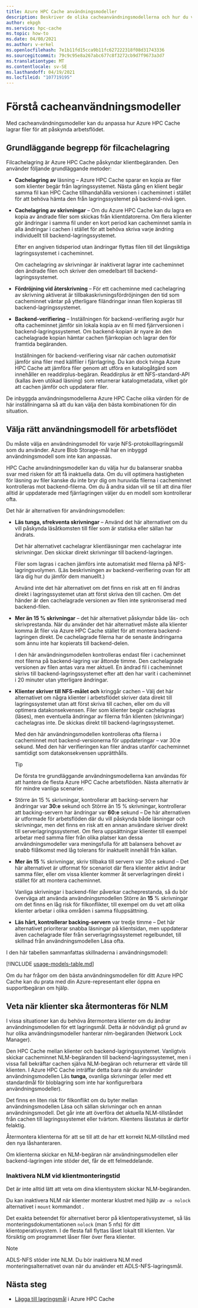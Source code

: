 ```yaml
---
title: Azure HPC Cache användningsmodeller
description: Beskriver de olika cacheanvändningsmodellerna och hur du väljer bland dem för att ange skrivskyddade eller skrivskyddade cachelagring och styra andra inställningar för cachelagring
author: ekpgh
ms.service: hpc-cache
ms.topic: how-to
ms.date: 04/08/2021
ms.author: v-erkel
ms.openlocfilehash: 7e1b11fd15cca9b11fc627222318f08d31743336
ms.sourcegitcommit: 79c9c95e8a267abc677c8f3272cb9d7f9673a3d7
ms.translationtype: MT
ms.contentlocale: sv-SE
ms.lasthandoff: 04/19/2021
ms.locfileid: "107719195"
---
```

# <a name="understand-cache-usage-models"></a>Förstå cacheanvändningsmodeller

Med cacheanvändningsmodeller kan du anpassa hur Azure HPC Cache lagrar filer för att påskynda arbetsflödet.

## <a name="basic-file-caching-concepts"></a>Grundläggande begrepp för filcachelagring

Filcachelagring är Azure HPC Cache påskyndar klientbegäranden. Den använder följande grundläggande metoder:

* **Cachelagring av** läsning – Azure HPC Cache sparar en kopia av filer som klienter begär från lagringssystemet. Nästa gång en klient begär samma fil kan HPC Cache tillhandahålla versionen i cacheminnet i stället för att behöva hämta den från lagringssystemet på backend-nivå igen.

* **Cachelagring av skrivningar** – Om du Azure HPC Cache kan du lagra en kopia av ändrade filer som skickas från klientdatorerna. Om flera klienter gör ändringar i samma fil under en kort period kan cacheminnet samla in alla ändringar i cachen i stället för att behöva skriva varje ändring individuellt till backend-lagringssystemet.

  Efter en angiven tidsperiod utan ändringar flyttas filen till det långsiktiga lagringssystemet i cacheminnet.

  Om cachelagring av skrivningar är inaktiverat lagrar inte cacheminnet den ändrade filen och skriver den omedelbart till backend-lagringssystemet.

* **Fördröjning vid återskrivning** – För ett cacheminne med cachelagring av skrivning aktiverat är tillbakaskrivningsfördröjningen den tid som cacheminnet väntar på ytterligare filändringar innan filen kopieras till backend-lagringssystemet.

* **Backend-verifiering** – Inställningen för backend-verifiering avgör hur ofta cacheminnet jämför sin lokala kopia av en fil med fjärrversionen i backend-lagringssystemet. Om backend-kopian är nyare än den cachelagrade kopian hämtar cachen fjärrkopian och lagrar den för framtida begäranden.

  Inställningen för backend-verifiering visar när cachen *automatiskt* jämför sina filer med källfiler i fjärrlagring. Du kan dock tvinga Azure HPC Cache att jämföra filer genom att utföra en katalogåtgärd som innehåller en readdirplus-begäran. Readdirplus är ett NFS-standard-API (kallas även utökad läsning) som returnerar katalogmetadata, vilket gör att cachen jämför och uppdaterar filer.

De inbyggda användningsmodellerna Azure HPC Cache olika värden för de här inställningarna så att du kan välja den bästa kombinationen för din situation.

## <a name="choose-the-right-usage-model-for-your-workflow"></a>Välja rätt användningsmodell för arbetsflödet

Du måste välja en användningsmodell för varje NFS-protokolllagringsmål som du använder. Azure Blob Storage-mål har en inbyggd användningsmodell som inte kan anpassas.

HPC Cache användningsmodeller kan du välja hur du balanserar snabba svar med risken för att få inaktuella data. Om du vill optimera hastigheten för läsning av filer kanske du inte bryr dig om huruvida filerna i cacheminnet kontrolleras mot backend-filerna. Om du å andra sidan vill se till att dina filer alltid är uppdaterade med fjärrlagringen väljer du en modell som kontrollerar ofta.

Det här är alternativen för användningsmodellen:

* **Läs tunga, sfrekventa skrivningar** – Använd det här alternativet om du vill påskynda läsåtkomsten till filer som är statiska eller sällan har ändrats.

  Det här alternativet cachelagrar klientläsningar men cachelagrar inte skrivningar. Den skickar direkt skrivningar till backend-lagringen.
  
  Filer som lagras i cachen jämförs inte automatiskt med filerna på NFS-lagringsvolymen. (Läs beskrivningen av backend-verifiering ovan för att lära dig hur du jämför dem manuellt.)

  Använd inte det här alternativet om det finns en risk att en fil ändras direkt i lagringssystemet utan att först skriva den till cachen. Om det händer är den cachelagrade versionen av filen inte synkroniserad med backend-filen.

* **Mer än 15 % skrivningar** – det här alternativet påskyndar både läs- och skrivprestanda. När du använder det här alternativet måste alla klienter komma åt filer via Azure HPC Cache stället för att montera backend-lagringen direkt. De cachelagrade filerna har de senaste ändringarna som ännu inte har kopierats till backend-delen.

  I den här användningsmodellen kontrolleras endast filer i cacheminnet mot filerna på backend-lagring var åttonde timme. Den cachelagrade versionen av filen antas vara mer aktuell. En ändrad fil i cacheminnet skrivs till backend-lagringssystemet efter att den har varit i cacheminnet i 20 minuter<!-- an hour --> utan ytterligare ändringar.

* **Klienter skriver till NFS-målet och** kringgår cachen – Välj det här alternativet om några klienter i arbetsflödet skriver data direkt till lagringssystemet utan att först skriva till cachen, eller om du vill optimera datakonsekvensen. Filer som klienter begär cachelagras (läses), men eventuella ändringar av filerna från klienten (skrivningar) cachelagras inte. De skickas direkt till backend-lagringssystemet.

  Med den här användningsmodellen kontrolleras ofta filerna i cacheminnet mot backend-versionerna för uppdateringar – var 30:e sekund. Med den här verifieringen kan filer ändras utanför cacheminnet samtidigt som datakonsekvensen upprätthålls.

  > [!TIP]
  > De första tre grundläggande användningsmodellerna kan användas för att hantera de flesta Azure HPC Cache arbetsflöden. Nästa alternativ är för mindre vanliga scenarier.

* Större än 15 % skrivningar, kontrollerar att backing-servern har ändringar var **30:e** sekund och Större än 15 % skrivningar, kontrollerar att backing-servern har ändringar var **60:e** sekund – De här alternativen är utformade för arbetsflöden där du vill påskynda både läsningar och skrivningar, men det finns en risk att en annan användare skriver direkt till serverlagringssystemet. Om flera uppsättningar klienter till exempel arbetar med samma filer från olika platser kan dessa användningsmodeller vara meningsfulla för att balansera behovet av snabb filåtkomst med låg tolerans för inaktuellt innehåll från källan.

* **Mer än 15** % skrivningar, skriv tillbaka till servern var 30:e sekund – Det här alternativet är utformat för scenariot där flera klienter aktivt ändrar samma filer, eller om vissa klienter kommer åt serverlagringen direkt i stället för att montera cacheminnet.

  Vanliga skrivningar i backend-filer påverkar cacheprestanda, så du bör överväga att använda användningsmodellen Större än **15** % skrivningar om det finns en låg risk för filkonflikter, till exempel om du vet att olika klienter arbetar i olika områden i samma filuppsättning.

* **Läs hårt, kontrollerar backing-servern** var tredje timme – Det här alternativet prioriterar snabba läsningar på klientsidan, men uppdaterar  även cachelagrade filer från serverlagringssystemet regelbundet, till skillnad från användningsmodellen Läsa ofta.

I den här tabellen sammanfattas skillnaderna i användningsmodell:

[!INCLUDE [usage-models-table.md](includes/usage-models-table.md)]

Om du har frågor om den bästa användningsmodellen för ditt Azure HPC Cache kan du prata med din Azure-representant eller öppna en supportbegäran om hjälp.

## <a name="know-when-to-remount-clients-for-nlm"></a>Veta när klienter ska återmonteras för NLM

I vissa situationer kan du behöva återmontera klienter om du ändrar användningsmodellen för ett lagringsmål. Detta är nödvändigt på grund av hur olika användningsmodeller hanterar nlm-begäranden (Network Lock Manager).

Den HPC Cache mellan klienter och backend-lagringssystemet. Vanligtvis skickar cacheminnet NLM-begäranden till backend-lagringssystemet, men i vissa fall bekräftar cachen själva NLM-begäran och returnerar ett värde till klienten. I Azure HPC Cache inträffar detta bara när du använder användningsmodellen Läs **tunga,** ovanliga skrivningar (eller med ett standardmål för bloblagring som inte har konfigurerbara användningsmodeller).

Det finns en liten risk för filkonflikt om du byter mellan användningsmodellen Läsa och sällan skrivningar och en annan användningsmodell.  Det går inte att överföra det aktuella NLM-tillståndet från cachen till lagringssystemet eller tvärtom. Klientens låsstatus är därför felaktig.

Återmontera klienterna för att se till att de har ett korrekt NLM-tillstånd med den nya låshanteraren.

Om klienterna skickar en NLM-begäran när användningsmodellen eller backend-lagringen inte stöder det, får de ett felmeddelande.

### <a name="disable-nlm-at-client-mount-time"></a>Inaktivera NLM vid klientmonteringstid

Det är inte alltid lätt att veta om dina klientsystem skickar NLM-begäranden.

Du kan inaktivera NLM när klienter monterar klustret med hjälp av ``-o nolock`` alternativet i ``mount`` kommandot .

Det exakta beteendet för alternativet beror på klientoperativsystemet, så läs monteringsdokumentationen ``nolock`` (man 5 nfs) för ditt klientoperativsystem. I de flesta fall flyttas låset lokalt till klienten. Var försiktig om programmet låser filer över flera klienter.

> [!NOTE]
> ADLS-NFS stöder inte NLM. Du bör inaktivera NLM med monteringsalternativet ovan när du använder ett ADLS-NFS-lagringsmål.

## <a name="next-steps"></a>Nästa steg

* [Lägga till lagringsmål](hpc-cache-add-storage.md) i Azure HPC Cache
